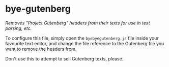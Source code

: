 # bye-gutenberg
*Removes "Project Gutenberg" headers from their texts for use in text parsing, etc.*

To configure this file, simply open the `byebyegutenberg.js` file inside your favourite text editor, and change the file reference to the
Gutenberg file you want to remove the headers from.

Don't use this to attempt to sell Gutenberg texts, please.
